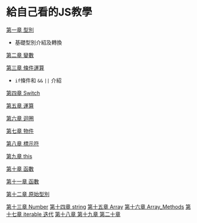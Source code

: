 # 給自己看的JS教學

[第一章 型別](https://github.com/Jyunnn/Javascript-learn/blob/master/js_1_types.md)

- 基礎型別介紹及轉換

[第二章 變數](https://github.com/Jyunnn/Javascript-learn/blob/master/js_2_variables.md)

[第三章 條件運算](https://github.com/Jyunnn/Javascript-learn/blob/master/js_3_if_else_and_or.md)

- `if`條件和  `&&` `||` 介紹

[第四章 Switch](https://github.com/Jyunnn/Javascript-learn/blob/master/js_4_switch.md)

[第五章 運算](https://github.com/Jyunnn/Javascript-learn/blob/master/js_5_operators.md)

[第六章 迴圈](https://github.com/Jyunnn/Javascript-learn/blob/master/js_6_while_for.md)

[第七章 物件](https://github.com/Jyunnn/Javascript-learn/blob/master/js_7_object.md)

[第八章 標示符](https://github.com/Jyunnn/Javascript-learn/blob/master/js_8_symbol.md)

[第九章 this](https://github.com/Jyunnn/Javascript-learn/blob/master/js_9_this.md)

[第十章 函數](https://github.com/Jyunnn/Javascript-learn/blob/master/js_10_function.md)

[第十一章 函數](https://github.com/Jyunnn/Javascript-learn/blob/master/js_11_new.md)

[第十二章 原始型別](https://github.com/Jyunnn/Javascript-learn/blob/master/js_12_primitives_methods.md)

[第十三章 Number](https://github.com/Jyunnn/Javascript-learn/blob/master/js_13_number.md)
[第十四章 string](https://github.com/Jyunnn/Javascript-learn/blob/master/js_14_string.md)
[第十五章 Array](https://github.com/Jyunnn/Javascript-learn/blob/master/js_15_array.md)
[第十六章 Array_Methods](https://github.com/Jyunnn/Javascript-learn/blob/master/js_16_array_methods.md)
[第十七章 iterable 迭代](https://github.com/Jyunnn/Javascript-learn/blob/master/js_17_iterable.md)
[第十八章 ]()
[第十九章 ]()
[第二十章 ]()
